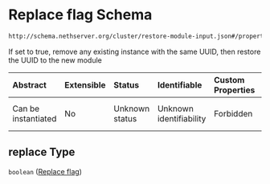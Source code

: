# Replace flag Schema

```txt
http://schema.nethserver.org/cluster/restore-module-input.json#/properties/replace
```

If set to true, remove any existing instance with the same UUID, then restore the UUID to the new module

| Abstract            | Extensible | Status         | Identifiable            | Custom Properties | Additional Properties | Access Restrictions | Defined In                                                                              |
| :------------------ | :--------- | :------------- | :---------------------- | :---------------- | :-------------------- | :------------------ | :-------------------------------------------------------------------------------------- |
| Can be instantiated | No         | Unknown status | Unknown identifiability | Forbidden         | Allowed               | none                | [restore-module-input.json\*](cluster/restore-module-input.json "open original schema") |

## replace Type

`boolean` ([Replace flag](restore-module-input-1-properties-replace-flag.md))
